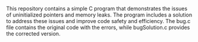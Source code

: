 This repository contains a simple C program that demonstrates the issues of uninitialized pointers and memory leaks. The program includes a solution to address these issues and improve code safety and efficiency.  The bug.c file contains the original code with the errors, while bugSolution.c provides the corrected version.